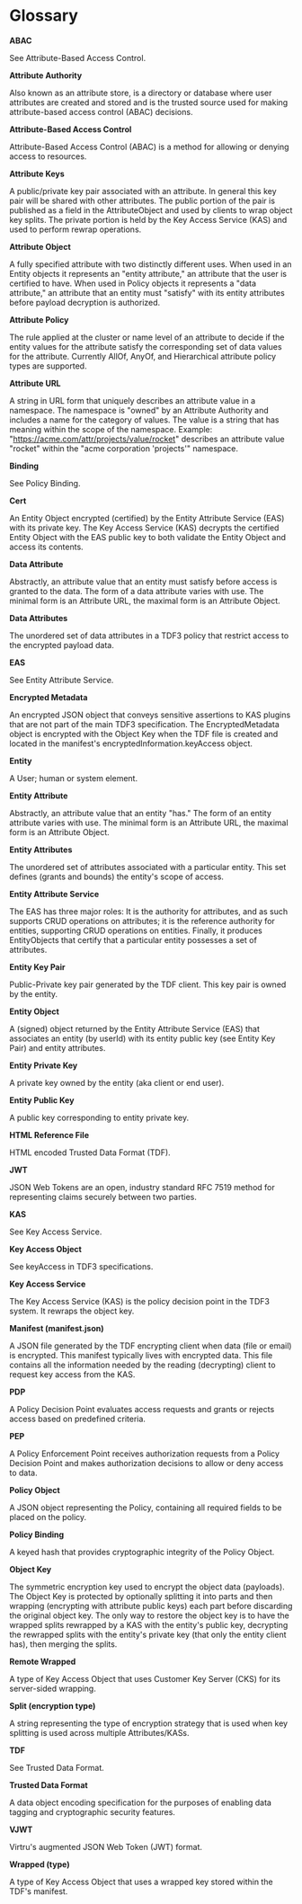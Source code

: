 # Glossary

**ABAC**

See Attribute-Based Access Control.

**Attribute Authority**

Also known as an attribute store, is a directory or database where user attributes are created and stored and is the trusted source used for making attribute-based access control (ABAC) decisions.

**Attribute-Based Access Control**

Attribute-Based Access Control (ABAC) is a method for allowing or denying access to resources.

**Attribute Keys**

A public/private key pair associated with an attribute. In general this key pair will be shared with other attributes. The public portion of the pair is published as a field in the AttributeObject and used by clients to wrap object key splits. The private portion is held by the Key Access Service (KAS) and used to perform rewrap operations.

**Attribute Object**

A fully specified attribute with two distinctly different uses. When used in an Entity objects it represents an "entity attribute," an attribute that the user is certified to have. When used in Policy objects it represents a "data attribute," an attribute that an entity must "satisfy" with its entity attributes before payload decryption is authorized.

**Attribute Policy**

The rule applied at the cluster or name level of an attribute to decide if the entity values for the attribute satisfy the corresponding set of data values for the attribute. Currently AllOf, AnyOf, and Hierarchical attribute policy types are supported.

**Attribute URL**

A string in URL form that uniquely describes an attribute value in a namespace. The namespace is "owned" by an Attribute Authority and includes a name for the category of values. The value is a string that has meaning within the scope of the namespace. Example: "https://acme.com/attr/projects/value/rocket" describes an attribute value "rocket" within the "acme corporation 'projects'" namespace.

**Binding**

See Policy Binding.

**Cert**

An Entity Object encrypted (certified) by the Entity Attribute Service (EAS) with its private key. The Key Access Service (KAS) decrypts the certified Entity Object with the EAS public key to both validate the Entity Object and access its contents.

**Data Attribute**

Abstractly, an attribute value that an entity must satisfy before access is granted to the data. The form of a data attribute varies with use. The minimal form is an Attribute URL, the maximal form is an Attribute Object.

**Data Attributes**

The unordered set of data attributes in a TDF3 policy that restrict access to the encrypted payload data.

**EAS**

See Entity Attribute Service.

**Encrypted Metadata**

An encrypted JSON object that conveys sensitive assertions to KAS plugins that are not part of the main TDF3 specification. The EncryptedMetadata object is encrypted with the Object Key when the TDF file is created and located in the manifest's encryptedInformation.keyAccess object.

**Entity**

A User; human or system element.

**Entity Attribute**

Abstractly, an attribute value that an entity "has." The form of an entity attribute varies with use. The minimal form is an Attribute URL, the maximal form is an Attribute Object.

**Entity Attributes**

The unordered set of attributes associated with a particular entity. This set defines (grants and bounds) the entity's scope of access.

**Entity Attribute Service**

The EAS has three major roles: It is the authority for attributes, and as such supports CRUD operations on attributes; it is the reference authority for entities, supporting CRUD operations on entities. Finally, it produces EntityObjects that certify that a particular entity possesses a set of attributes.

**Entity Key Pair**

Public-Private key pair generated by the TDF client. This key pair is owned by the entity.

**Entity Object**

A (signed) object returned by the Entity Attribute Service (EAS) that associates an entity (by userId) with its entity public key (see Entity Key Pair) and entity attributes.

**Entity Private Key**

A private key owned by the entity (aka client or end user).

**Entity Public Key**

A public key corresponding to entity private key.

**HTML Reference File**

HTML encoded Trusted Data Format (TDF).

**JWT**

JSON Web Tokens are an open, industry standard RFC 7519 method for representing claims securely between two parties.

**KAS**

See Key Access Service.

**Key Access Object**

See keyAccess in TDF3 specifications.

**Key Access Service**

The Key Access Service (KAS) is the policy decision point in the TDF3 system. It rewraps the object key.

**Manifest (manifest.json)**

A JSON file generated by the TDF encrypting client when data (file or email) is encrypted. This manifest typically lives with encrypted data. This file contains all the information needed by the reading (decrypting) client to request key access from the KAS.

**PDP**

A Policy Decision Point evaluates access requests and grants or rejects access based on predefined criteria.

**PEP**

A Policy Enforcement Point receives authorization requests from a Policy Decision Point and makes authorization decisions to allow or deny access to data.

**Policy Object**

A JSON object representing the Policy, containing all required fields to be placed on the policy.

**Policy Binding**

A keyed hash that provides cryptographic integrity of the Policy Object.

**Object Key**

The symmetric encryption key used to encrypt the object data (payloads). The Object Key is protected by optionally splitting it into parts and then wrapping (encrypting with attribute public keys) each part before discarding the original object key. The only way to restore the object key is to have the wrapped splits rewrapped by a KAS with the entity's public key, decrypting the rewrapped splits with the entity's private key (that only the entity client has), then merging the splits.

**Remote Wrapped**

A type of Key Access Object that uses Customer Key Server (CKS) for its server-sided wrapping.

**Split (encryption type)**

A string representing the type of encryption strategy that is used when key splitting is used across multiple Attributes/KASs.

**TDF**

See Trusted Data Format.

**Trusted Data Format**

A data object encoding specification for the purposes of enabling data tagging and cryptographic security features.

**VJWT**

Virtru's augmented JSON Web Token (JWT) format.

**Wrapped (type)**

A type of Key Access Object that uses a wrapped key stored within the TDF's manifest.
